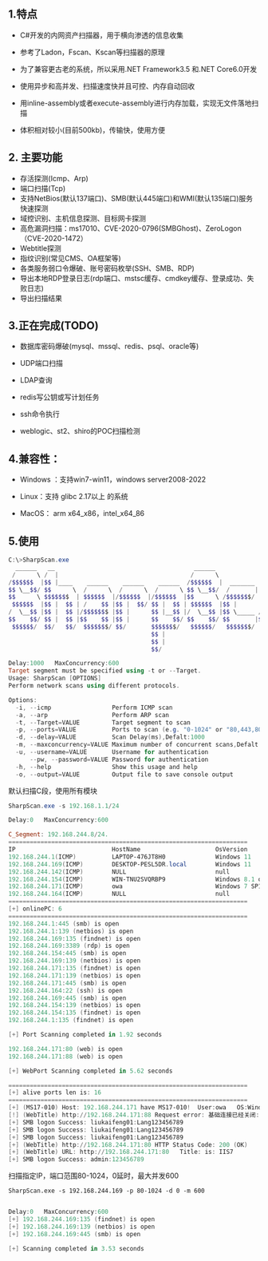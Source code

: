 





## 1.特点

- C#开发的内网资产扫描器，用于横向渗透的信息收集
- 参考了Ladon，Fscan、Kscan等扫描器的原理
- 为了兼容更古老的系统，所以采用.NET Framework3.5 和.NET Core6.0开发
- 使用异步和高并发、扫描速度快并且可控、内存自动回收
- 用inline-assembly或者execute-assembly进行内存加载，实现无文件落地扫描

- 体积相对较小(目前500kb)，传输快，使用方便


## 2. 主要功能

- 存活探测(Icmp、Arp)
- 端口扫描(Tcp)
- 支持NetBios(默认137端口)、SMB(默认445端口)和WMI(默认135端口)服务快速探测
- 域控识别、主机信息探测、目标网卡探测
- 高危漏洞扫描：ms17010、CVE-2020-0796(SMBGhost)、ZeroLogon（CVE-2020-1472）
- Webtitle探测
- 指纹识别(常见CMS、OA框架等)
- 各类服务弱口令爆破、账号密码枚举(SSH、SMB、RDP)
- 导出本地RDP登录日志(rdp端口、mstsc缓存、cmdkey缓存、登录成功、失败日志)
- 导出扫描结果

## 3.正在完成(TODO)

- 数据库密码爆破(mysql、mssql、redis、psql、oracle等)

- UDP端口扫描

- LDAP查询

- redis写公钥或写计划任务

- ssh命令执行

- weblogic、st2、shiro的POC扫描检测

## 4.兼容性：

- Windows ：支持win7-win11，windows server2008-2022

- Linux：支持 glibc 2.17以上 的系统

- MacOS： arm x64_x86，intel_x64_86

## 5.使用

```powershell
C:\>SharpScan.exe
  ______   __                                       ______
 /      \ /  |                                     /      \
/$$$$$$  |$$ |____    ______    ______    ______  /$$$$$$  |  _______   ______   _______
$$ \__$$/ $$      \  /      \  /      \  /      \ $$ \__$$/  /       | /      \ /       \
$$      \ $$$$$$$  | $$$$$$  |/$$$$$$  |/$$$$$$  |$$      \ /$$$$$$$/  $$$$$$  |$$$$$$$  |
 $$$$$$  |$$ |  $$ | /    $$ |$$ |  $$/ $$ |  $$ | $$$$$$  |$$ |       /    $$ |$$ |  $$ |
/  \__$$ |$$ |  $$ |/$$$$$$$ |$$ |      $$ |__$$ |/  \__$$ |$$ \_____ /$$$$$$$ |$$ |  $$ |
$$    $$/ $$ |  $$ |$$    $$ |$$ |      $$    $$/ $$    $$/ $$       |$$    $$ |$$ |  $$ |
 $$$$$$/  $$/   $$/  $$$$$$$/ $$/       $$$$$$$/   $$$$$$/   $$$$$$$/  $$$$$$$/ $$/   $$/
                                        $$ |
                                        $$ |
                                        $$/

Delay:1000   MaxConcurrency:600
Target segment must be specified using -t or --Target.
Usage: SharpScan [OPTIONS]
Perform network scans using different protocols.

Options:
  -i, --icmp                 Perform ICMP scan
  -a, --arp                  Perform ARP scan
  -t, --Target=VALUE         Target segment to scan
  -p, --ports=VALUE          Ports to scan (e.g. "0-1024" or "80,443,8080")
  -d, --delay=VALUE          Scan Delay(ms),Defalt:1000
  -m, --maxconcurrency=VALUE Maximum number of concurrent scans,Defalt:600
  -u, --username=VALUE       Username for authentication
      --pw, --password=VALUE Password for authentication
  -h, --help                 Show this usage and help
  -o, --output=VALUE         Output file to save console output
```



默认扫描C段，使用所有模块

```powershell
SharpScan.exe -s 192.168.1.1/24
```

```powershell
Delay:0   MaxConcurrency:600

C_Segment: 192.168.244.8/24.
===================================================================
IP                           HostName                     OsVersion
192.168.244.1(ICMP)          LAPTOP-476JT8H0              Windows 11
192.168.244.169(ICMP)        DESKTOP-PESL5DR.local        Windows 11
192.168.244.142(ICMP)        NULL                         null
192.168.244.154(ICMP)        WIN-TNU2SVQRBP9              Windows 8.1 or Windows Server 2012 R2
192.168.244.171(ICMP)        owa                          Windows 7 SP1 or Windows Server 2008 R2 SP1
192.168.244.164(ICMP)        NULL                         null
===================================================================
[+] onlinePC: 6
===================================================================
192.168.244.1:445 (smb) is open
192.168.244.1:139 (netbios) is open
192.168.244.169:135 (findnet) is open
192.168.244.169:3389 (rdp) is open
192.168.244.154:445 (smb) is open
192.168.244.169:139 (netbios) is open
192.168.244.171:135 (findnet) is open
192.168.244.171:139 (netbios) is open
192.168.244.171:445 (smb) is open
192.168.244.164:22 (ssh) is open
192.168.244.169:445 (smb) is open
192.168.244.154:139 (netbios) is open
192.168.244.154:135 (findnet) is open
192.168.244.1:135 (findnet) is open

[+] Port Scanning completed in 1.92 seconds

192.168.244.171:80 (web) is open
192.168.244.171:88 (web) is open

[+] WebPort Scanning completed in 5.62 seconds

===================================================================
[+] alive ports len is: 16
===================================================================
[+] (MS17-010) Host: 192.168.244.171 have MS17-010!  User:owa   OS:Windows 7 SP1 or Windows Server 2008 R2 SP1
[!] (WebTitle) http://192.168.244.171:88 Request error: 基础连接已经关闭: 接收时发生错误。
[+] SMB logon Success: liukaifeng01:Lang123456789
[+] SMB logon Success: liukaifeng01:Lang123456789
[+] SMB logon Success: liukaifeng01:Lang123456789
[+] (WebTitle) http://192.168.244.171:80 HTTP Status Code: 200 (OK)
[+] (WebTitle) URL: http://192.168.244.171:80   Title: is: IIS7
[+] SMB logon Success: admin:123456789
```

扫描指定IP，端口范围80-1024，0延时，最大并发600

```postgresql
SharpScan.exe -s 192.168.244.169 -p 80-1024 -d 0 -m 600
```

```powershell

Delay:0   MaxConcurrency:600
[+] 192.168.244.169:135 (findnet) is open
[+] 192.168.244.169:139 (netbios) is open
[+] 192.168.244.169:445 (smb) is open

[+] Scanning completed in 3.53 seconds
```

